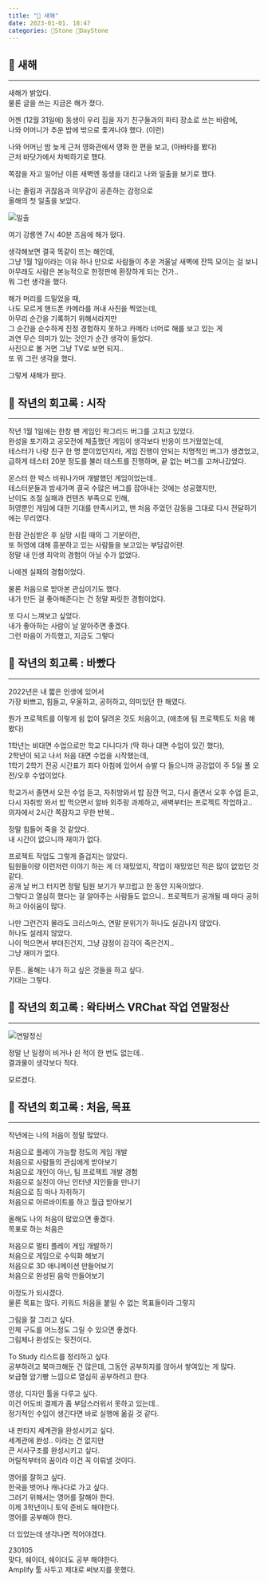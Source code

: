 ```yaml
---
title: "🌱 새해"
date: 2023-01-01. 18:47
categories: 🗿Stone 🌱DayStone
---
```


## 🗿 새해

---

새해가 밝았다.  
물론 글을 쓰는 지금은 해가 졌다.  

어젠 (12월 31일에) 동생이 우리 집을 자기 친구들과의 파티 장소로 쓰는 바람에,  
나와 어머니가 추운 밤에 밖으로 좇겨나야 했다. (이런)  

나와 어머닌 밤 늦게 근처 영화관에서 영화 한 편을 보고, (아바타를 봤다)  
근처 바닷가에서 차박하기로 했다.  

쪽잠을 자고 일어난 이른 새벽엔 동생을 대리고 나와 일출을 보기로 했다.  

나는 졸림과 귀찮음과 의무감이 공존하는 감정으로  
올해의 첫 일출을 보았다.  

![일출](/assets/img/2023/230101_0000.jpg)

여기 강릉엔 7시 40분 즈음에 해가 떴다.

생각해보면 결국 똑같이 뜨는 해인데,  
그냥 1월 1일이라는 이유 하나 만으로 사람들이 추운 겨울날 새벽에 잔뜩 모이는 걸 보니  
아무래도 사람은 본능적으로 한정판에 환장하게 되는 건가..  
뭐 그런 생각을 했다.  

해가 머리를 드밀었을 때,  
나도 모르게 핸드폰 카메라를 꺼내 사진을 찍었는데,  
아무리 순간을 기록하기 위해서라지만  
그 순간을 순수하게 진정 경험하지 못하고 카메라 너머로 해를 보고 있는 게  
과연 무슨 의미가 있는 것인가 순간 생각이 들었다.  
사진으로 볼 거면 그냥 TV로 보면 되지..  
또 뭐 그런 생각을 했다.

그렇게 새해가 왔다.  

## 🗿 작년의 회고록 : 시작

---

작년 1월 1일에는 한창 팬 게임인 왁그리드 버그를 고치고 있었다.  
완성을 포기하고 공모전에 제출했던 게임이 생각보다 반응이 뜨거웠었는데,  
테스터가 나랑 친구 한 명 뿐이었던지라, 게임 진행이 안되는 치명적인 버그가 생겼었고,  
급하게 테스터 20분 정도를 불러 테스트를 진행하며, 끝 없는 버그를 고쳐나갔었다.  

몬스터 한 박스 비워나가며 개발했던 게임이었는데..  
테스터분들과 밤새가며 결국 수많은 버그를 잡아내는 것에는 성공했지만,  
난이도 조절 실패과 컨텐츠 부족으로 인해,  
허영뿐인 게임에 대한 기대를 만족시키고, 맨 처음 주었던 감동을 그대로 다시 전달하기에는 무리였다.  

한참 관심받은 후 실망 시킬 때의 그 기분이란,  
또 허영에 대해 흥분하고 있는 사람들을 보고있는 부담감이란.  
정말 내 인생 최악의 경험이 아닐 수가 없었다.  

나에겐 실패의 경험이었다.  

물론 처음으로 받아본 관심이기도 했다.  
내가 만든 걸 좋아해준다는 건 정말 짜릿한 경험이었다.  

또 다시 느껴보고 싶었다.  
내가 좋아하는 사람이 날 알아주면 좋겠다.  
그런 마음이 가득했고, 지금도 그렇다  

## 🗿 작년의 회고록 : 바빴다

---

2022년은 내 짧은 인생에 있어서  
가장 바쁘고, 힘들고, 우울하고, 공허하고, 의미있던 한 해였다.  

뭔가 프로젝트를 이렇게 쉼 없이 달려온 것도 처음이고, (애초에 팀 프로젝트도 처음 해봤다)  

1학년는 비대면 수업으로만 학교 다니다가 (딱 하나 대면 수업이 있긴 했다),  
2학년이 되고 나서 처음 대면 수업을 시작했는데,  
1학기 2학기 전공 시간표가 죄다 아침에 있어서 슈발 다 들으니까 공강없이 주 5일 풀 오전/오후 수업이었다.  

학교가서 졸면서 오전 수업 듣고, 자취방와서 밥 잠깐 먹고, 다시 졸면서 오후 수업 듣고,  
다시 자취방 와서 밥 먹으면서 알바 외주랑 과제하고, 새벽부터는 프로젝트 작업하고..  
의자에서 2시간 쪽잠자고 무한 반복..  

정말 힘들어 죽을 것 같았다.  
내 시간이 없으니까 재미가 없다.  

프로젝트 작업도 그렇게 즐겁지는 않았다.  
팀원들이랑 이런저런 이야기 하는 게 더 재밌었지, 작업이 재밌었던 적은 많이 없었던 것 같다.  
공개 날 버그 터지면 정말 팀원 보기가 부끄럽고 한 동안 지옥이었다.  
그렇다고 열심히 했다는 걸 알아주는 사람들도 없으니.. 프로젝트가 공개될 때 마다 공허하고 아쉬움이 많다.  

나만 그런건지 몰라도 크리스마스, 연말 분위기가 하나도 실감나지 않았다.  
하나도 설레지 않았다.  
나이 먹으면서 부뎌진건지, 그냥 감정이 감각이 죽은건지..  
그냥 재미가 없다.  

무튼..
올해는 내가 하고 싶은 것들을 하고 싶다.  
기대는 그렇다.  

## 🗿 작년의 회고록 : 왁타버스 VRChat 작업 연말정산

---

![연말정신](/assets/img/230101/230101_0001.png)

정말 난 일정이 비거나 쉰 적이 한 번도 없는데..  
결과물이 생각보다 적다.  

모르겠다.  

## 🗿 작년의 회고록 : 처음, 목표

---

작년에는 나의 처음이 정말 많았다.  

처음으로 플레이 가능할 정도의 게임 개발  
처음으로 사람들의 관심에게 받아보기  
처음으로 개인이 아닌, 팀 프로젝트 개발 경험  
처음으로 실친이 아닌 인터넷 지인들을 만나기  
처음으로 집 떠나 자취하기  
처음으로 아르바이트를 하고 월급 받아보기  

올해도 나의 처음이 많았으면 좋겠다.  
목표로 하는 처음은  

처음으로 멀티 플레이 게임 개발하기  
처음으로 게임으로 수익화 해보기  
처음으로 3D 애니메이션 만들어보기  
처음으로 완성된 음악 만들어보기  

이정도가 되시겠다.  
물론 목표는 많다. 키워드 처음을 붙일 수 없는 목표들이라 그렇지  

그림을 잘 그리고 싶다.  
인체 구도를 어느정도 그릴 수 있으면 좋겠다.  
그림체나 완성도는 뒷전이다.  

To Study 리스트를 정리하고 싶다.  
공부하려고 북마크해둔 건 많은데, 그동안 공부하지를 않아서 쌓여있는 게 많다.  
보급형 암기빵 느낌으로 열심히 공부하려고 한다.  

영상, 디자인 툴을 다루고 싶다.  
이건 어도비 결제가 좀 부담스러워서 못하고 있는데..  
정기적인 수입이 생긴다면 바로 실행에 옮길 것 같다.  

내 판타지 세계관을 완성시키고 싶다.  
세계관에 완성.. 이라는 건 없지만  
큰 서사구조를 완성시키고 싶다.  
어릴적부터의 꿈이라 이건 꼭 이뤄낼 것이다.  

영어를 잘하고 싶다.  
한국을 벗어나 캐나다로 가고 싶다.  
그러기 위해서는 영어를 잘해야 한다.  
이제 3학년이니 토익 준비도 해야한다.  
영어를 공부해야 한다.  

더 있었는데 생각나면 적어야겠다.  

230105  
맞다, 쉐이더, 쉐이더도 공부 해야한다.  
Amplify 툴 사두고 제대로 써보지를 못했다.  
